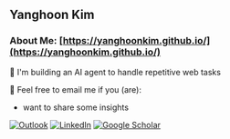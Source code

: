 ## Yanghoon Kim

### About Me: [https://yanghoonkim.github.io/](https://yanghoonkim.github.io/)

🌟 I'm building an AI agent to handle repetitive web tasks

🌟 Feel free to email me if you (are):
- want to share some insights

[![Outlook](https://img.shields.io/badge/Microsoft_Outlook-0078D4?style=for-the-badge&logo=microsoft-outlook&logoColor=white)](mailto:yanghoon@xeonos.xyz) 
[![LinkedIn](https://img.shields.io/badge/linkedin-%230077B5.svg?style=for-the-badge&logo=linkedin&logoColor=white)](https://www.linkedin.com/in/yanghoon-kim-034167a6/) 
[![Google Scholar](https://img.shields.io/badge/Google%20Scholar-4285F4?style=for-the-badge&logo=google-scholar&logoColor=white)](https://scholar.google.co.kr/citations?user=F4Y3CK4AAAAJ&hl=en) 

<!--
**yanghoonkim/yanghoonkim** is a ✨ _special_ ✨ repository because its `README.md` (this file) appears on your GitHub profile.

Here are some ideas to get you started:

- 🔭 I’m currently working on ...
- 🌱 I’m currently learning ...
- 👯 I’m looking to collaborate on ...
- 🤔 I’m looking for help with ...
- 💬 Ask me about ...
- 📫 How to reach me: ...
- 😄 Pronouns: ...
- ⚡ Fun fact: ...
-->

#
